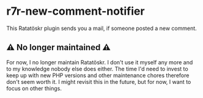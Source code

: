 r7r-new-comment-notifier
========================

This Ratatöskr plugin sends you a mail, if someone posted a new comment.

## ⚠️ No longer maintained ⚠️

For now, I no longer maintain Ratatöskr. I don't use it myself any more and to my knowledge nobody else does either. The time I'd need to invest to keep up with new PHP versions and other maintenance chores therefore don't seem worth it. I might revisit this in the future, but for now, I want to focus on other things.
